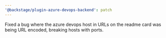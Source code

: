 ```yaml
---
'@backstage/plugin-azure-devops-backend': patch
---
```


Fixed a bug where the azure devops host in URLs on the readme card was being URL encoded, breaking hosts with ports.
